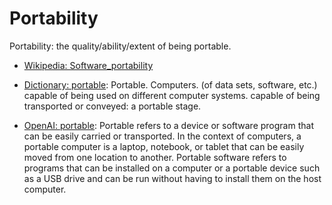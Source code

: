 # Portability

Portability: the quality/ability/extent of being portable.</span>

* [Wikipedia: Software_portability](https://wikipedia.org/wiki/Software_portability)

* [Dictionary: portable](https://www.dictionary.com/browse/portable): Portable. Computers. (of data sets, software, etc.) capable of being used on different computer systems. capable of being transported or conveyed: a portable stage.

* [OpenAI: portable](https:://openai.com): <span data-chatgpt-prompt="define portable (computers and software)">Portable refers to a device or software program that can be easily carried or transported. In the context of computers, a portable computer is a laptop, notebook, or tablet that can be easily moved from one location to another. Portable software refers to programs that can be installed on a computer or a portable device such as a USB drive and can be run without having to install them on the host computer.</span>
